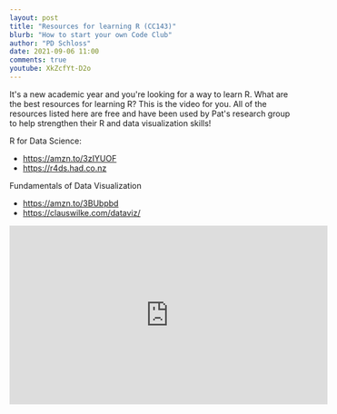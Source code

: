 ```yaml
---
layout: post
title: "Resources for learning R (CC143)"
blurb: "How to start your own Code Club"
author: "PD Schloss"
date: 2021-09-06 11:00
comments: true
youtube: XkZcfYt-D2o
---
```


It's a new academic year and you're looking for a way to learn R. What are the best resources for learning R? This is the video for you. All of the resources listed here are free and have been used by Pat's research group to help strengthen their R and data visualization skills!

R for Data Science:
* https://amzn.to/3zIYUOF
* https://r4ds.had.co.nz

Fundamentals of Data Visualization
* https://amzn.to/3BUbpbd
* https://clauswilke.com/dataviz/


<iframe style="margin: 0 auto;display:block;" width="560" height="315" src="https://www.youtube.com/embed/{{ page.youtube }}" frameborder="0" allow="accelerometer; autoplay; encrypted-media; gyroscope; picture-in-picture" allowfullscreen></iframe>
